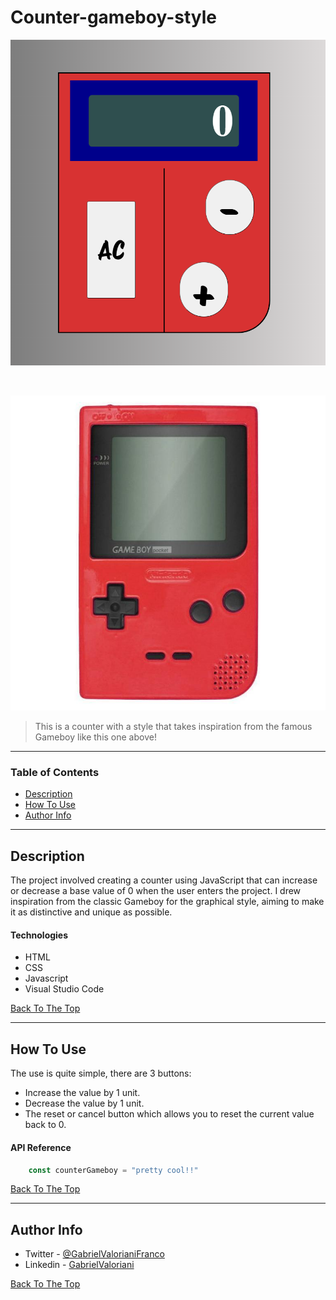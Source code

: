 # Counter-gameboy-style


![Project Image](/assets/Counter.PNG)

</br>

![Project Image](/assets/gameboy.jpg)

> This is a counter with a style that takes inspiration from the famous Gameboy like this one above!
---

### Table of Contents

- [Description](#description)
- [How To Use](#how-to-use)
- [Author Info](#author-info)

---

## Description

The project involved creating a counter using JavaScript that can increase or decrease a base value of 0 when the user enters the project. I drew inspiration from the classic Gameboy for the graphical style, aiming to make it as distinctive and unique as possible.

#### Technologies

- HTML  
- CSS
- Javascript
- Visual Studio Code


[Back To The Top](#counter-gameboy-style)

---

## How To Use

The use is quite simple, there are 3 buttons: 
- Increase the value by 1 unit. 
- Decrease the value by 1 unit. 
- The reset or cancel button which allows you to reset the current value back to 0.


#### API Reference

```javascript
    const counterGameboy = "pretty cool!!"
```
[Back To The Top](#counter-gameboy-style)

---


## Author Info

- Twitter - [@GabrielValorianiFranco](https://twitter.com/GabrielValoria)
- Linkedin - [GabrielValoriani](https://www.linkedin.com/in/gabriel-valoriani-9971a3291/)

[Back To The Top](#counter-gameboy-style)